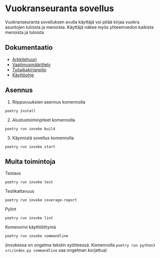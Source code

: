 # Vuokranseuranta sovellus
Vuokranseuranta sovelluksen avulla käyttäjä voi pitää kirjaa vuokra asuntojen tuloista ja menoista. Käyttäjä näkee myös yhteemvedon kaikista menoista ja tuloista

## Dokumentaatio
- [Arkkitehuuri](projekti/dokumentaatio/arkkitehtuuri.md)
- [Vaatimusmäärittely](projekti/dokumentaatio/vaatimusmaarittely.md)
- [Työaikakirjanpito](projekti/dokumentaatio/tyoaikakirjanito.md)
- [Käyttöohje](projekti/dokumentaatio/kayttoohje.md)

## Asennus
1. Riippuvuuksien asennus komennolla
```
poetry install
```
2. Alustustoiminpiteet komennolla
```
poetry run invoke build
```
3. Käynnistä sovellus komennolla
```
poetry run invoke start
```

## Muita toimintoja

Testaus
```
poetry run invoke test
```

Testikattavuus
```
poetry run invoke coverage-report
```

Pylint
```
poetry run invoke lint
```

Komenorivi käyttöliittymä
```
poetry run invoke commandline
```
(invokessa on ongelma tekstin syötteessä. Komennolla `poetry run python3 src/index.py commandline` saa ongelman korjattua)